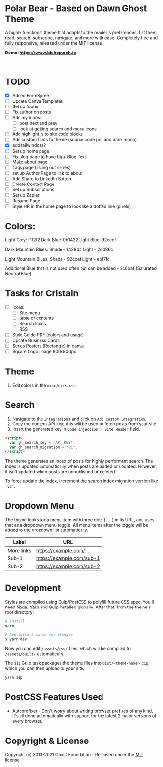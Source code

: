 # Polar Bear - Based on Dawn Ghost Theme

A highly functional theme that adapts to the reader's preferences. Let them read, search, subscribe, navigate, and more with ease. Completely free and fully responsive, released under the MIT license.

**Demo: <https://www.bishoptech.io>**

&nbsp;

# TODO

- [x] Added FormSpree
- [ ] Update Canva Templates
- [ ] Set up footer
- [ ] Fix author on posts
- [ ] Add my icons:
  - [ ] post next and prev
  - [ ] look at getting search and menu icons
- [ ] Add highlight.js to site code blocks
- [ ] Add custom fonts to theme (source code pro and dank mono)
- [x] add tailwindcss?
- [ ] Set up home page
- [ ] Fix blog page to have bg + Blog Text
- [ ] Make about page
- [ ] Tags page (listing out series)
- [ ] set up Author Page to link to about
- [ ] Add Share to LinkedIn Button
- [ ] Create Contact Page
- [ ] Set up Subscriptions
- [ ] Set up Zapier
- [ ] Resume Page
- [ ] Style HR in the home page to look like a dotted line (pixels)

# Colors:

Light Grey: f1f2f2
Dark Blue: 0b1422
Light Blue: 92ccef

Dark Mountain Blues:
Shade - 142844
Light - 2d486c

Light Mountain Blues:
Shade - 92ccef
Light - ebf7fc

Additional Blue that is not used often but can be added - 2c6baf (Saturated Neutral Blue)

# Tasks for Cristain

- [ ] Icons:
  - [ ] Site menu
  - [ ] table of contents
  - [ ] Search Icons
  - [ ] RSS
- [ ] Style Guide PDF (colors and usage)
- [ ] Update Business Cards
- [ ] Series Posters (Rectangle) in canva
- [ ] Square Logo image 800x800px

# Theme

1. Edit colors in the `misc/dark.css`

# Search

1. Navigate to the `Integrations` and click on `Add custom integration`.
2. Copy the content API key; this will be used to fetch posts from your site.
3. Insert the generated key in `Code injection > Site Header` field.

```html
<script>
  var gh_search_key = "API_KEY";
  var gh_search_migration = "v1";
</script>
```

The theme generates an index of posts for highly performant search. The index is updated automatically when posts are added or updated. However, it isn't updated when posts are unpublished or deleted.

To force update the index, increment the search index migration version like `'v2'`.

# Dropdown Menu

The theme looks for a menu item with three dots (`...`) in its URL, and uses that as a dropdown menu toggle. All menu items after the toggle will be added to the dropdown list automatically.

| Label      | URL                         |
| ---------- | --------------------------- |
| More links | <https://example.com/>...   |
| Sub-1      | <https://example.com/sub-1> |
| Sub-2      | <https://example.com/sub-2> |

# Development

Styles are compiled using Gulp/PostCSS to polyfill future CSS spec. You'll need [Node](https://nodejs.org/), [Yarn](https://yarnpkg.com/) and [Gulp](https://gulpjs.com) installed globally. After that, from the theme's root directory:

```bash
# Install
yarn

# Run build & watch for changes
$ yarn dev
```

Now you can edit `/assets/css/` files, which will be compiled to `/assets/built/` automatically.

The `zip` Gulp task packages the theme files into `dist/<theme-name>.zip`, which you can then upload to your site.

```bash
yarn zip
```

# PostCSS Features Used

- Autoprefixer - Don't worry about writing browser prefixes of any kind, it's all done automatically with support for the latest 2 major versions of every browser.

# Copyright & License

Copyright (c) 2013-2021 Ghost Foundation - Released under the [MIT license](LICENSE).
